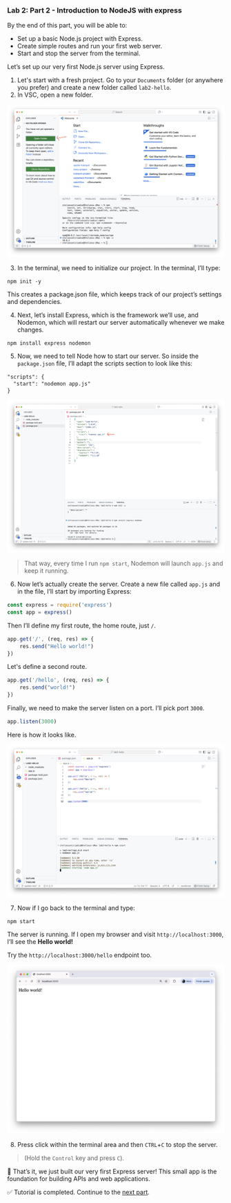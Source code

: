 ### Lab 2: Part 2 - Introduction to NodeJS with express

By the end of this part, you will be able to:  
- Set up a basic Node.js project with Express.  
- Create simple routes and run your first web server.  
- Start and stop the server from the terminal.  

Let’s set up our very first Node.js server using Express.

1. Let's start with a fresh project. Go to your `Documents` folder (or anywhere you prefer) and create a new folder called `lab2-hello`.
2. In VSC, open a new folder.

![vsc1](assets/vsc1.png)

3. In the terminal, we need to initialize our project. In the terminal, I’ll type:

```shell
npm init -y
```

This creates a package.json file, which keeps track of our project’s settings and dependencies.

4. Next, let’s install Express, which is the framework we’ll use, and Nodemon, which will restart our server automatically whenever we make changes.

```shell
npm install express nodemon
```

5. Now, we need to tell Node how to start our server. So inside the `package.json` file, I’ll adapt the scripts section to look like this:

```
"scripts": {
  "start": "nodemon app.js"
}
```

![vsc2](assets/vsc2.png)

>  That way, every time I run `npm start`, Nodemon will launch `app.js` and keep it running.

6. Now let’s actually create the server. Create a new file called `app.js` and in the file, I’ll start by importing Express:

```js
const express = require('express')
const app = express()
```

Then I’ll define my first route, the home route, just `/`.

```js
app.get('/', (req, res) => {
    res.send("Hello world!")
})
```

Let's define a second route.

```js
app.get('/hello', (req, res) => {
    res.send("world!")
})
```

Finally, we need to make the server listen on a port. I’ll pick port `3000`.

```js
app.listen(3000)
```

Here is how it looks like.

![vsc3](assets/vsc3.png)

7. Now if I go back to the terminal and type:

```shell
npm start
```

The server is running. If I open my browser and visit `http://localhost:3000`, I’ll see the **Hello world!**

Try the `http://localhost:3000/hello` endpoint too.

![hello](assets/hello.png)

8. Press click within the terminal area and then `CTRL`+`C` to stop the server.

> (Hold the `Control` key and press `C`).

🎉 That’s it, we just built our very first Express server! This small app is the foundation for building APIs and web applications.

✅ Tutorial is completed. Continue to the [next part](lab2-part3.md).
